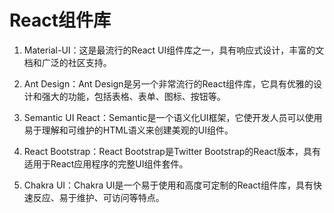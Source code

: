 # React组件库

1. Material-UI：这是最流行的React UI组件库之一，具有响应式设计，丰富的文档和广泛的社区支持。

2. Ant Design：Ant Design是另一个非常流行的React组件库，它具有优雅的设计和强大的功能，包括表格、表单、图标、按钮等。

3. Semantic UI React：Semantic是一个语义化UI框架，它使开发人员可以使用易于理解和可维护的HTML语义来创建美观的UI组件。

4. React Bootstrap：React Bootstrap是Twitter Bootstrap的React版本，具有适用于React应用程序的完整UI组件套件。

5. Chakra UI：Chakra UI是一个易于使用和高度可定制的React组件库，具有快速反应、易于维护、可访问等特点。
